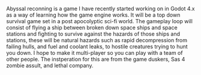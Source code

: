 Abyssal reconning is a game I have recently started working on in Godot 4.x as a way of learning how the game engine works.
It will be a top down survival game set in a post apocolyptic sci-fi world. The gameplay loop will consist of flying a ship between broken down space ships and space stations and fighting to survive against the hazards of those ships and stations,
these will be natural hazards such as rapid decompression from failing hulls, and fuel and coolant leaks, to hostile creatures trying to hunt you down.
I hope to make it multi-player so you can play with a team of other people. The instperation for this are from the game duskers, Sas 4 zombie assult, and lethal company. 
